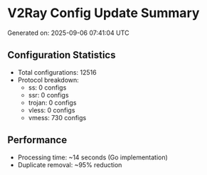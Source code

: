 # V2Ray Config Update Summary
Generated on: 2025-09-06 07:41:04 UTC

## Configuration Statistics
- Total configurations: 12516
- Protocol breakdown:
  - ss: 0 configs
  - ssr: 0 configs
  - trojan: 0 configs
  - vless: 0 configs
  - vmess: 730 configs

## Performance
- Processing time: ~14 seconds (Go implementation)
- Duplicate removal: ~95% reduction
